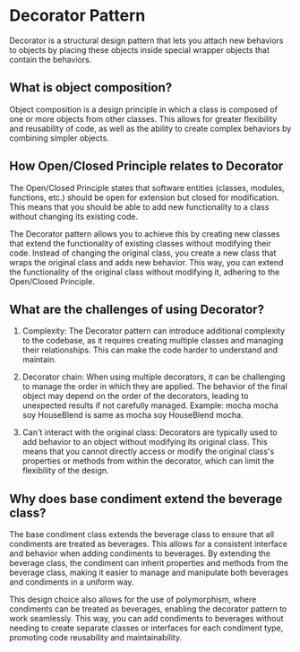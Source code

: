 # Decorator Pattern

Decorator is a structural design pattern that lets you attach new behaviors to objects by placing these objects inside special wrapper objects that contain the behaviors.

## What is object composition?

Object composition is a design principle in which a class is composed of one or more objects from other classes. This allows for greater flexibility and reusability of code, as well as the ability to create complex behaviors by combining simpler objects.

## How Open/Closed Principle relates to Decorator

The Open/Closed Principle states that software entities (classes, modules, functions, etc.) should be open for extension but closed for modification. This means that you should be able to add new functionality to a class without changing its existing code.

The Decorator pattern allows you to achieve this by creating new classes that extend the functionality of existing classes without modifying their code. Instead of changing the original class, you create a new class that wraps the original class and adds new behavior. This way, you can extend the functionality of the original class without modifying it, adhering to the Open/Closed Principle.

## What are the challenges of using Decorator?

1. Complexity: The Decorator pattern can introduce additional complexity to the codebase, as it requires creating multiple classes and managing their relationships. This can make the code harder to understand and maintain.

2. Decorator chain: When using multiple decorators, it can be challenging to manage the order in which they are applied. The behavior of the final object may depend on the order of the decorators, leading to unexpected results if not carefully managed. Example: mocha mocha soy HouseBlend is same as mocha soy HouseBlend mocha.

3. Can't interact with the original class: Decorators are typically used to add behavior to an object without modifying its original class. This means that you cannot directly access or modify the original class's properties or methods from within the decorator, which can limit the flexibility of the design.

## Why does base condiment extend the beverage class?

The base condiment class extends the beverage class to ensure that all condiments are treated as beverages. This allows for a consistent interface and behavior when adding condiments to beverages. By extending the beverage class, the condiment can inherit properties and methods from the beverage class, making it easier to manage and manipulate both beverages and condiments in a uniform way.

This design choice also allows for the use of polymorphism, where condiments can be treated as beverages, enabling the decorator pattern to work seamlessly. This way, you can add condiments to beverages without needing to create separate classes or interfaces for each condiment type, promoting code reusability and maintainability.
